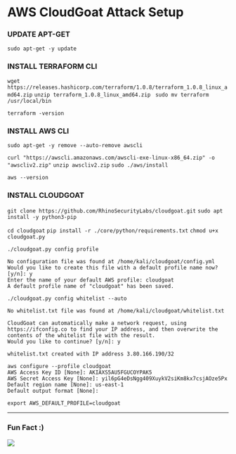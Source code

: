 # AWS CloudGoat Attack Setup

### UPDATE APT-GET

`sudo apt-get -y update`

### INSTALL TERRAFORM CLI

`wget https://releases.hashicorp.com/terraform/1.0.8/terraform_1.0.8_linux_amd64.zip` 
`unzip terraform_1.0.8_linux_amd64.zip ` 
`sudo mv terraform /usr/local/bin`

`terraform -version`

### INSTALL AWS CLI

`sudo apt-get -y remove --auto-remove awscli`

`curl "https://awscli.amazonaws.com/awscli-exe-linux-x86_64.zip" -o "awscliv2.zip"`
`unzip awscliv2.zip`
`sudo ./aws/install`

`aws --version`

### INSTALL CLOUDGOAT

`git clone https://github.com/RhinoSecurityLabs/cloudgoat.git`
`sudo apt install -y python3-pip`

`cd cloudgoat`
`pip install -r ./core/python/requirements.txt`
`chmod u+x cloudgoat.py`

`./cloudgoat.py config profile`

```
No configuration file was found at /home/kali/cloudgoat/config.yml
Would you like to create this file with a default profile name now? [y/n]: y
Enter the name of your default AWS profile: cloudgoat
A default profile name of "cloudgoat" has been saved.
``` 

`./cloudgoat.py config whitelist --auto`

```
No whitelist.txt file was found at /home/kali/cloudgoat/whitelist.txt

CloudGoat can automatically make a network request, using https://ifconfig.co to find your IP address, and then overwrite the contents of the whitelist file with the result.
Would you like to continue? [y/n]: y

whitelist.txt created with IP address 3.80.166.190/32
```

```
aws configure --profile cloudgoat
AWS Access Key ID [None]: AKIAXS5AU5FGUCOYPAK5
AWS Secret Access Key [None]: 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
Default region name [None]: us-east-1
Default output format [None]:
```

`export AWS_DEFAULT_PROFILE=cloudgoat`



---


### Fun Fact :)

<img src="https://github.com/mehdi-lamrani/hacking-workshop/blob/main/img/IMG_0490.jpg?raw=true"/>

